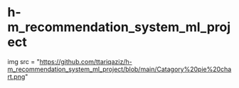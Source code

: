 # h-m_recommendation_system_ml_project

img src = "https://github.com/ttariqaziz/h-m_recommendation_system_ml_project/blob/main/Catagory%20pie%20chart.png"
